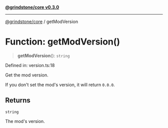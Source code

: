 [**@grindstone/core v0.3.0**](../README.md)

***

[@grindstone/core](../globals.md) / getModVersion

# Function: getModVersion()

> **getModVersion**(): `string`

Defined in: version.ts:18

Get the mod version.

If you don't set the mod's version, it will return `0.0.0`.

## Returns

`string`

The mod's version.

